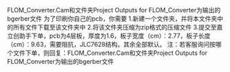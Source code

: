 FLOM_Converter.Cam和文件夹Project Outputs for FLOM_Converter为输出的bgerber文件
为了印刷你自己的pcb，你需要
1.新建一个文件夹，并将本文件夹中的所有文件下载至该文件夹中
2.将该文件夹压缩为zip格式的压缩文件
3.提交至嘉立创助手下单，pcb为4层板，厚度为1.6，板子宽度（cm）：2.77，板子长度（cm）：9.63，需要阻抗，JLC7628结构。其余全部默认。
注：若客服询问按哪个文件下单，则回复：FLOM_Converter.Cam和文件夹Project Outputs for FLOM_Converter为输出的bgerber文件